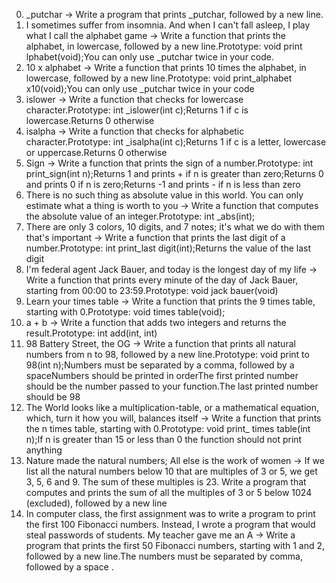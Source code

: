 0. _putchar -> Write a program that prints _putchar, followed by a new line.
1. I sometimes suffer from insomnia. And when I can't fall asleep, I play what I call the alphabet game -> Write a function that prints the alphabet, in lowercase, followed by a new line.Prototype: void print lphabet(void);You can only use _putchar twice in your code.
2. 10 x alphabet -> Write a function that prints 10 times the alphabet, in lowercase, followed by a new line.Prototype: void print_alphabet x10(void);You can only use _putchar twice in your code
3. islower -> Write a function that checks for lowercase character.Prototype: int _islower(int c);Returns 1 if c is lowercase.Returns 0 otherwise
4. isalpha -> Write a function that checks for alphabetic character.Prototype: int _isalpha(int c);Returns 1 if c is a letter, lowercase or uppercase.Returns 0 otherwise
5. Sign -> Write a function that prints the sign of a number.Prototype: int print_sign(int n);Returns 1 and prints + if n is greater than zero;Returns 0 and prints 0 if n is zero;Returns -1 and prints - if n is less than zero
6. There is no such thing as absolute value in this world. You can only estimate what a thing is worth to you -> Write a function that computes the absolute value of an integer.Prototype: int _abs(int);
7. There are only 3 colors, 10 digits, and 7 notes; it's what we do with them that's important -> Write a function that prints the last digit of a number.Prototype: int print_last digit(int);Returns the value of the last digit
8. I'm federal agent Jack Bauer, and today is the longest day of my life -> Write a function that prints every minute of the day of Jack Bauer, starting from 00:00 to 23:59.Prototype: void jack bauer(void)
9. Learn your times table -> Write a function that prints the 9 times table, starting with 0.Prototype: void times table(void);
10. a + b -> Write a function that adds two integers and returns the result.Prototype: int add(int, int)
11. 98 Battery Street, the OG -> Write a function that prints all natural numbers from n to 98, followed by a new line.Prototype: void print to 98(int n);Numbers must be separated by a comma, followed by a spaceNumbers should be printed in orderThe first printed number should be the number passed to your function.The last printed number should be 98
12. The World looks like a multiplication-table, or a mathematical equation, which, turn it how you will, balances itself -> Write a function that prints the n times table, starting with 0.Prototype: void print_ times table(int n);If n is greater than 15 or less than 0 the function should not print anything
13. Nature made the natural numbers; All else is the work of women -> If we list all the natural numbers below 10 that are multiples of 3 or 5, we get 3, 5, 6 and 9. The sum of these multiples is 23. Write a program that computes and prints the sum of all the multiples of 3 or 5 below 1024 (excluded), followed by a new line
4. In computer class, the first assignment was to write a program to print the first 100 Fibonacci numbers. Instead, I wrote a program that would steal passwords of students. My teacher gave me an A -> Write a program that prints the first 50 Fibonacci numbers, starting with 1 and 2, followed by a new line.The numbers must be separated by comma, followed by a space .

